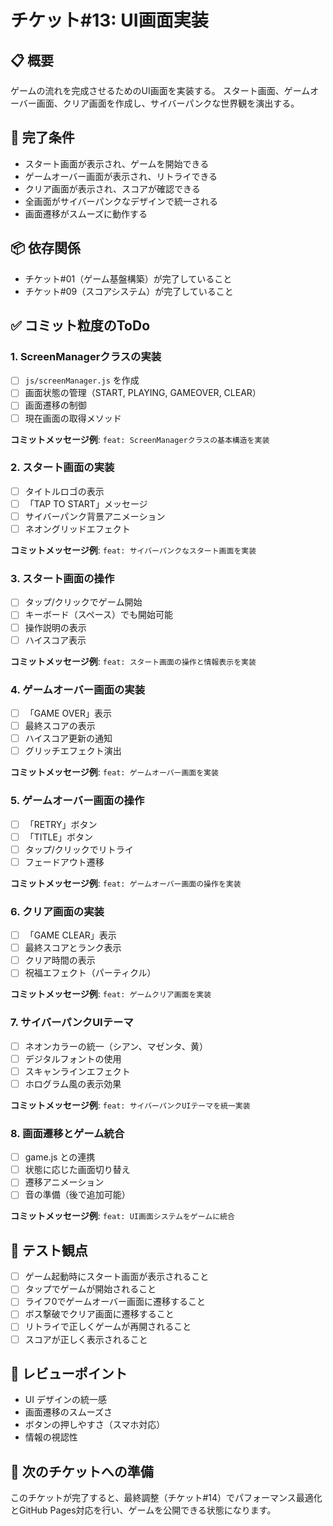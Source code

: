 # チケット#13: UI画面実装

## 📋 概要
ゲームの流れを完成させるためのUI画面を実装する。
スタート画面、ゲームオーバー画面、クリア画面を作成し、サイバーパンクな世界観を演出する。

## 🎯 完了条件
- スタート画面が表示され、ゲームを開始できる
- ゲームオーバー画面が表示され、リトライできる
- クリア画面が表示され、スコアが確認できる
- 全画面がサイバーパンクなデザインで統一される
- 画面遷移がスムーズに動作する

## 📦 依存関係
- チケット#01（ゲーム基盤構築）が完了していること
- チケット#09（スコアシステム）が完了していること

## ✅ コミット粒度のToDo

### 1. ScreenManagerクラスの実装
- [ ] `js/screenManager.js` を作成
- [ ] 画面状態の管理（START, PLAYING, GAMEOVER, CLEAR）
- [ ] 画面遷移の制御
- [ ] 現在画面の取得メソッド

**コミットメッセージ例**: `feat: ScreenManagerクラスの基本構造を実装`

### 2. スタート画面の実装
- [ ] タイトルロゴの表示
- [ ] 「TAP TO START」メッセージ
- [ ] サイバーパンク背景アニメーション
- [ ] ネオングリッドエフェクト

**コミットメッセージ例**: `feat: サイバーパンクなスタート画面を実装`

### 3. スタート画面の操作
- [ ] タップ/クリックでゲーム開始
- [ ] キーボード（スペース）でも開始可能
- [ ] 操作説明の表示
- [ ] ハイスコア表示

**コミットメッセージ例**: `feat: スタート画面の操作と情報表示を実装`

### 4. ゲームオーバー画面の実装
- [ ] 「GAME OVER」表示
- [ ] 最終スコアの表示
- [ ] ハイスコア更新の通知
- [ ] グリッチエフェクト演出

**コミットメッセージ例**: `feat: ゲームオーバー画面を実装`

### 5. ゲームオーバー画面の操作
- [ ] 「RETRY」ボタン
- [ ] 「TITLE」ボタン
- [ ] タップ/クリックでリトライ
- [ ] フェードアウト遷移

**コミットメッセージ例**: `feat: ゲームオーバー画面の操作を実装`

### 6. クリア画面の実装
- [ ] 「GAME CLEAR」表示
- [ ] 最終スコアとランク表示
- [ ] クリア時間の表示
- [ ] 祝福エフェクト（パーティクル）

**コミットメッセージ例**: `feat: ゲームクリア画面を実装`

### 7. サイバーパンクUIテーマ
- [ ] ネオンカラーの統一（シアン、マゼンタ、黄）
- [ ] デジタルフォントの使用
- [ ] スキャンラインエフェクト
- [ ] ホログラム風の表示効果

**コミットメッセージ例**: `feat: サイバーパンクUIテーマを統一実装`

### 8. 画面遷移とゲーム統合
- [ ] game.js との連携
- [ ] 状態に応じた画面切り替え
- [ ] 遷移アニメーション
- [ ] 音の準備（後で追加可能）

**コミットメッセージ例**: `feat: UI画面システムをゲームに統合`

## 🧪 テスト観点
- [ ] ゲーム起動時にスタート画面が表示されること
- [ ] タップでゲームが開始されること
- [ ] ライフ0でゲームオーバー画面に遷移すること
- [ ] ボス撃破でクリア画面に遷移すること
- [ ] リトライで正しくゲームが再開されること
- [ ] スコアが正しく表示されること

## 📝 レビューポイント
- UI デザインの統一感
- 画面遷移のスムーズさ
- ボタンの押しやすさ（スマホ対応）
- 情報の視認性

## 🚀 次のチケットへの準備
このチケットが完了すると、最終調整（チケット#14）でパフォーマンス最適化とGitHub Pages対応を行い、ゲームを公開できる状態になります。